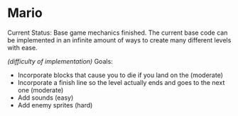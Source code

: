 # Mario

Current Status:
Base game mechanics finished. The current base code can be implemented in an infinite amount of ways to create many different levels with ease.

*(difficulty of implementation)*
Goals:
- Incorporate blocks that cause you to die if you land on the (moderate)
- Incorporate a finish line so the level actually ends and goes to the next one (moderate)
- Add sounds (easy)
- Add enemy sprites (hard)